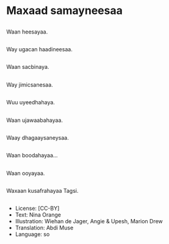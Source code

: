 # Maxaad samayneesaa

##
Waan heesayaa.

##
Way ugacan haadineesaa.

##
Waan sacbinaya.

##
Way jimicsanesaa.

##
Wuu uyeedhahaya.

##
Waan ujawaabahayaa.

##
Waay dhagaaysaneysaa.

##
Waan boodahayaa...

##
Waan ooyayaa.

##
Waxaan kusafrahayaa Tagsi.

##
* License: [CC-BY]
* Text: Nina Orange
* Illustration: Wiehan de Jager, Angie & Upesh, Marion Drew
* Translation: Abdi Muse
* Language: so
